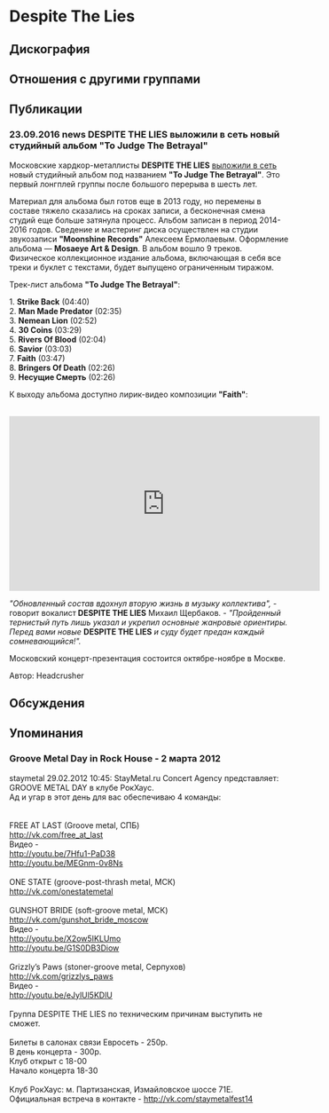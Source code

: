 # Despite The Lies



## Дискография


## Отношения с другими группами


## Публикации

### 23.09.2016 news DESPITE THE LIES выложили в сеть новый студийный альбом &quot;To Judge The Betrayal&quot;

<P>Московские хардкор-металлисты <STRONG>DESPITE THE LIES</STRONG> <A href="http://despitethelies.bandcamp.com/album/to-judge-the-betrayal">выложили в сеть</A> новый студийный альбом под названием <STRONG>"To Judge The Betrayal"</STRONG>. Это первый лонгплей группы после большого перерыва в шесть лет.</P>
<P>Материал для альбома был готов еще в 2013 году, но перемены в составе тяжело сказались на сроках записи, а бесконечная смена студий еще больше затянула процесс. Альбом записан в период 2014-2016 годов. Сведение и мастеринг диска осуществлен на студии звукозаписи <STRONG>"Moonshine Records"</STRONG> Алексеем Ермолаевым. Оформление альбома — <STRONG>Mosaeye Art & Design</STRONG>. В альбом вошло 9 треков. Физическое коллекционное издание альбома, включающая в себя все треки и буклет с текстами, будет выпущено ограниченным тиражом.</P>
<P>Трек-лист альбома <STRONG>"To Judge The Betrayal"</STRONG>: </P>
<P>1. <STRONG>Strike Back</STRONG> (04:40)<BR>2. <STRONG>Man Made Predator</STRONG> (02:35)<BR>3. <STRONG>Nemean Lion</STRONG> (02:52)<BR>4. <STRONG>30 Coins</STRONG> (03:29)<BR>5. <STRONG>Rivers Of Blood</STRONG> (02:04)<BR>6. <STRONG>Savior</STRONG> (03:03)<BR>7. <STRONG>Faith</STRONG> (03:47)<BR>8. <STRONG>Bringers Of Death</STRONG> (02:26)<BR>9. <STRONG>Несущие Смерть</STRONG> (02:26)</P>
<P>К выходу альбома доступно лирик-видео композиции <STRONG>"Faith"</STRONG>:</P>
<P>&nbsp;<IFRAME height=315 src="https://www.youtube.com/embed/d0oXEztJCWM" frameBorder=0 width=560 allowfullscreen></IFRAME></P>
<P><EM>"Обновленный состав вдохнул вторую жизнь в музыку коллектива",</EM> - говорит вокалист<STRONG> DESPITE THE LIES</STRONG> Михаил Щербаков. - <EM>"Пройденный тернистый путь лишь указал и укрепил основные жанровые ориентиры. Перед вами новые </EM><STRONG>DESPITE THE LIES</STRONG> <EM>и суду будет предан каждый сомневающийся!". </EM></P>
<P>Московский концерт-презентация состоится октябре-ноябре в Москве.</P>
Автор: Headcrusher


## Обсуждения


## Упоминания

### Groove Metal Day in Rock House - 2 марта 2012

staymetal 29.02.2012 10:45:
StayMetal.ru Concert Agency представляет:<BR>GROOVE METAL DAY в клубе РокХаус. <BR>Ад и угар в этот день для вас обеспечиваю 4 команды:<BR><BR><BR>FREE AT LAST (Groove metal, СПБ)<BR><A HREF="http://vk.com/free_at_last" TARGET="_blank">http://vk.com/free_at_last</A> <BR>Видео - <BR><A HREF="http://youtu.be/7Hfu1-PaD38" TARGET="_blank">http://youtu.be/7Hfu1-PaD38</A><BR><A HREF="http://youtu.be/MEGnm-0v8Ns" TARGET="_blank">http://youtu.be/MEGnm-0v8Ns</A><BR><BR>ONE STATE (groove-post-thrash metal, МСК)<BR><A HREF="http://vk.com/onestatemetal" TARGET="_blank">http://vk.com/onestatemetal</A><BR><BR>GUNSHOT BRIDE (soft-groove metal, МСК)<BR><A HREF="http://vk.com/gunshot_bride_moscow" TARGET="_blank">http://vk.com/gunshot_bride_moscow</A><BR>Видео -<BR><A HREF="http://youtu.be/X2ow5IKLUmo" TARGET="_blank">http://youtu.be/X2ow5IKLUmo</A><BR><A HREF="http://youtu.be/G1S0DB3Diow" TARGET="_blank">http://youtu.be/G1S0DB3Diow</A><BR><BR>Grizzly’s Paws (stoner-groove metal, Серпухов)<BR><A HREF="http://vk.com/grizzlys_paws" TARGET="_blank">http://vk.com/grizzlys_paws</A><BR>Видео - <BR><A HREF="http://youtu.be/eJylUl5KDlU" TARGET="_blank">http://youtu.be/eJylUl5KDlU</A><BR><BR>Группа DESPITE THE LIES по техническим причинам выступить не сможет.<BR><BR>Билеты в салонах связи Евросеть - 250р.<BR>В день концерта - 300р.<BR>Клуб открыт с 18-00<BR>Начало концерта 18-30<BR><BR>Клуб РокХаус: м. Партизанская, Измайловское шоссе 71Е.<BR>Официальная встреча в контакте - <A HREF="http://vk.com/staymetalfest14" TARGET="_blank">http://vk.com/staymetalfest14</A>

